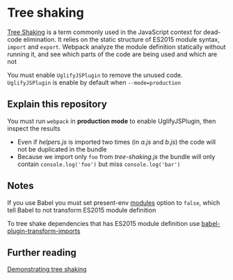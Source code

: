 # Tree shaking

[Tree Shaking](https://webpack.js.org/guides/tree-shaking/) is a term commonly used in the JavaScript context for dead-code elimination. It relies on the static structure of ES2015 module syntax, `import` and `export`. Webpack analyze the module definition statically without running it, and see which parts of the code are being used and which are not

You must enable `UglifyJSPlugin` to remove the unused code. `UglifyJSPlugin` is enable by default when `--mode=production`

## Explain this repository

You must run `webpack` in **production mode** to enable UglifyJSPlugin, then inspect the results

- Even if *helpers.js* is imported two times (in *a.js* and *b.js*) the code will not be duplicated in the bundle
- Because we import only `foo` from *tree-shaking.js* the bundle will only contain `console.log('foo')` but miss `console.log('bar')`

## Notes

If you use Babel you must set present-env [modules](https://babeljs.io/docs/plugins/preset-env/#modules) option to `false`, which tell Babel to not transform ES2015 module definition

To tree shake dependencies that has ES2015 module definition use [babel-plugin-transform-imports](https://www.npmjs.com/package/babel-plugin-transform-imports)

## Further reading

[Demonstrating tree shaking](https://survivejs.com/webpack/optimizing/tree-shaking/)